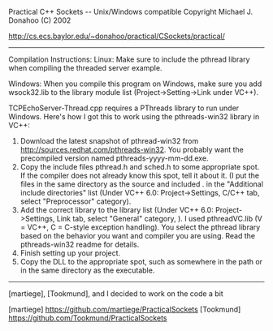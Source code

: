 Practical C++ Sockets -- Unix/Windows compatible
Copyright Michael J. Donahoo (C) 2002

http://cs.ecs.baylor.edu/~donahoo/practical/CSockets/practical/

-----------------

Compilation Instructions:
Linux:  Make sure to include the pthread library when compiling the
threaded server example.

Windows:  When you compile this program on Windows, make sure you add
wsock32.lib to the library module list (Project->Setting->Link under
VC++).

TCPEchoServer-Thread.cpp requires a PThreads library to run under
Windows.  Here's how I got this to work using the pthreads-win32
library in VC++:

1.  Download the latest snapshot of pthread-win32 from
    http://sources.redhat.com/pthreads-win32.  You probably want the
    precompiled version named pthreads-yyyy-mm-dd.exe.
2.  Copy the include files pthread.h and sched.h to some appropriate
    spot.  If the compiler does not already know this spot, tell it
    about it.  (I put the files in the same directory as the source
    and included . in the "Additional include directories" list
    (Under VC++ 6.0:  Project->Settings, C/C++ tab, select
    "Preprocessor" category).
3.  Add the correct library to the library list (Under VC++ 6.0:
    Project->Settings, Link tab, select "General" category, ).  I used
    pthreadVC.lib (V = VC++, C = C-style exception handling).  You
    select the pthread library based on the behavior you want and
    compiler you are using.  Read the pthreads-win32 readme for
    details.
4.  Finish setting up your project.
5.  Copy the DLL to the appropriate spot, such as somewhere in the path
    or in the same directory as the executable.

-----------------

[martiege], [Tookmund], and I decided to work on the code a bit

[martiege] https://github.com/martiege/PracticalSockets
[Tookmund] https://github.com/Tookmund/PracticalSockets
